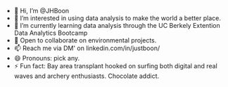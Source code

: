 - 👋 Hi, I’m @JHBoon
- 👀 I’m interested in using data analysis to make the world a better place. 
- 🌱 I’m currently learning data analysis through the UC Berkely Extention Data Analytics Bootcamp
- 💞️ Open to collaborate on environmental projects.
- 📫 Reach me via DM' on linkedin.com/in/justboon/
- 😄 Pronouns: pick any.
- ⚡ Fun fact: Bay area transplant hooked on surfing both digital and real waves and archery enthusiasts. Chocolate addict.

<!---
JHBoon/JHBoon is a ✨ special ✨ repository because its `README.md` (this file) appears on your GitHub profile.
You can click the Preview link to take a look at your changes.
--->
